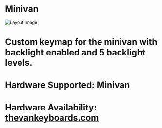 # Minivan

![Layout Image](https://drive.google.com/file/d/1rDbtoOBvw5lxfvUBLYmjTt6MJPoeXngr/view?usp=sharing)

# Custom keymap for the minivan with backlight enabled and 5 backlight levels.
# Hardware Supported:  Minivan
# Hardware Availability:  [thevankeyboards.com](https://thevankeyboards.com/)
